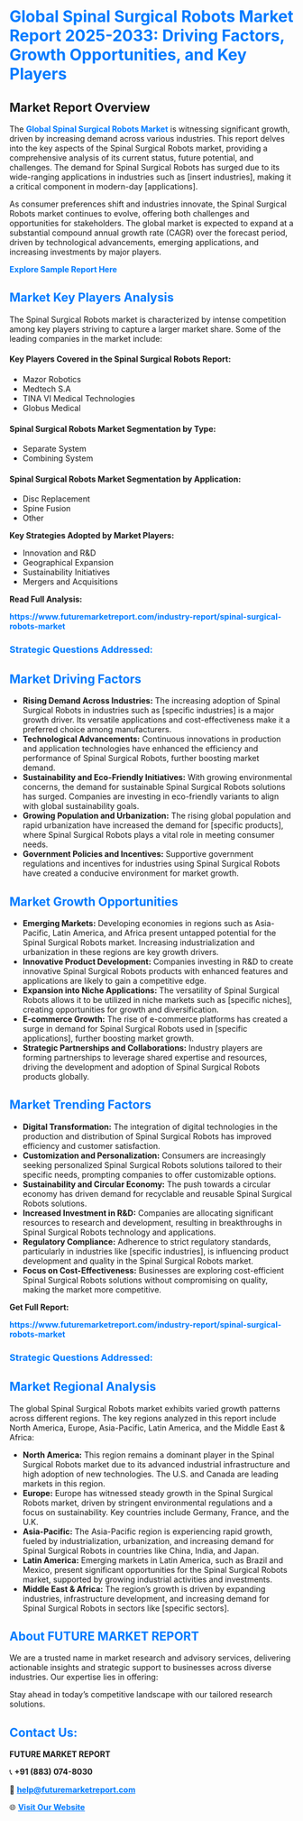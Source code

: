 <h1 style="color: #007BFF;">Global Spinal Surgical Robots Market Report 2025-2033: Driving Factors, Growth Opportunities, and Key Players</h1>

<section id="overview">
<h2>Market Report Overview</h2>
<p>The <a href="https://www.futuremarketreport.com/industry-report/spinal-surgical-robots-market" style="color: #007BFF; text-decoration: none;"><strong>Global Spinal Surgical Robots Market</strong></a> is witnessing significant growth, driven by increasing demand across various industries. This report delves into the key aspects of the Spinal Surgical Robots market, providing a comprehensive analysis of its current status, future potential, and challenges. The demand for Spinal Surgical Robots has surged due to its wide-ranging applications in industries such as [insert industries], making it a critical component in modern-day [applications].</p>
<p>As consumer preferences shift and industries innovate, the Spinal Surgical Robots market continues to evolve, offering both challenges and opportunities for stakeholders. The global market is expected to expand at a substantial compound annual growth rate (CAGR) over the forecast period, driven by technological advancements, emerging applications, and increasing investments by major players.</p>
</section>

<section id="overview">
<p><a href="https://www.futuremarketreport.com/request-sample/reportId=55105" style="color: #007BFF; text-decoration: none;"><strong>Explore Sample Report Here</strong></a></p>
</section>

<section id="key-players">
<h2 style="color: #007BFF;">Market Key Players Analysis</h2>
<p>The Spinal Surgical Robots market is characterized by intense competition among key players striving to capture a larger market share. Some of the leading companies in the market include:</p>
<h4>Key Players Covered in the Spinal Surgical Robots Report:</h4>
<ul><li>Mazor Robotics</li><li>Medtech S.A</li><li>TINA VI Medical Technologies</li><li>Globus Medical</li></ul>
<h4>Spinal Surgical Robots Market Segmentation by Type:</h4>
<ul><li>Separate System</li><li>Combining System</li></ul>

<h4>Spinal Surgical Robots Market Segmentation by Application:</h4>
<ul><li>Disc Replacement</li><li>Spine Fusion</li><li>Other</li></ul>
<p><strong>Key Strategies Adopted by Market Players:</strong></p>
<ul>
<li>Innovation and R&D</li>
<li>Geographical Expansion</li>
<li>Sustainability Initiatives</li>
<li>Mergers and Acquisitions</li>
</ul>
</section>

<section>
<p><strong>Read Full Analysis: </strong></p><a href="https://www.futuremarketreport.com/industry-report/spinal-surgical-robots-market" style="color: #007BFF; text-decoration: none;"><strong>https://www.futuremarketreport.com/industry-report/spinal-surgical-robots-market</strong></a>
<h3 style="color: #007BFF;">Strategic Questions Addressed:</h3>
</section>

<section id="driving-factors">
<h2 style="color: #007BFF;">Market Driving Factors</h2>
<ul>
<li><strong>Rising Demand Across Industries:</strong> The increasing adoption of Spinal Surgical Robots in industries such as [specific industries] is a major growth driver. Its versatile applications and cost-effectiveness make it a preferred choice among manufacturers.</li>
<li><strong>Technological Advancements:</strong> Continuous innovations in production and application technologies have enhanced the efficiency and performance of Spinal Surgical Robots, further boosting market demand.</li>
<li><strong>Sustainability and Eco-Friendly Initiatives:</strong> With growing environmental concerns, the demand for sustainable Spinal Surgical Robots solutions has surged. Companies are investing in eco-friendly variants to align with global sustainability goals.</li>
<li><strong>Growing Population and Urbanization:</strong> The rising global population and rapid urbanization have increased the demand for [specific products], where Spinal Surgical Robots plays a vital role in meeting consumer needs.</li>
<li><strong>Government Policies and Incentives:</strong> Supportive government regulations and incentives for industries using Spinal Surgical Robots have created a conducive environment for market growth.</li>
</ul>
</section>

<section id="growth-opportunities">
<h2 style="color: #007BFF;">Market Growth Opportunities</h2>
<ul>
<li><strong>Emerging Markets:</strong> Developing economies in regions such as Asia-Pacific, Latin America, and Africa present untapped potential for the Spinal Surgical Robots market. Increasing industrialization and urbanization in these regions are key growth drivers.</li>
<li><strong>Innovative Product Development:</strong> Companies investing in R&D to create innovative Spinal Surgical Robots products with enhanced features and applications are likely to gain a competitive edge.</li>
<li><strong>Expansion into Niche Applications:</strong> The versatility of Spinal Surgical Robots allows it to be utilized in niche markets such as [specific niches], creating opportunities for growth and diversification.</li>
<li><strong>E-commerce Growth:</strong> The rise of e-commerce platforms has created a surge in demand for Spinal Surgical Robots used in [specific applications], further boosting market growth.</li>
<li><strong>Strategic Partnerships and Collaborations:</strong> Industry players are forming partnerships to leverage shared expertise and resources, driving the development and adoption of Spinal Surgical Robots products globally.</li>
</ul>
</section>

<section id="trending-factors">
<h2 style="color: #007BFF;">Market Trending Factors</h2>
<ul>
<li><strong>Digital Transformation:</strong> The integration of digital technologies in the production and distribution of Spinal Surgical Robots has improved efficiency and customer satisfaction.</li>
<li><strong>Customization and Personalization:</strong> Consumers are increasingly seeking personalized Spinal Surgical Robots solutions tailored to their specific needs, prompting companies to offer customizable options.</li>
<li><strong>Sustainability and Circular Economy:</strong> The push towards a circular economy has driven demand for recyclable and reusable Spinal Surgical Robots solutions.</li>
<li><strong>Increased Investment in R&D:</strong> Companies are allocating significant resources to research and development, resulting in breakthroughs in Spinal Surgical Robots technology and applications.</li>
<li><strong>Regulatory Compliance:</strong> Adherence to strict regulatory standards, particularly in industries like [specific industries], is influencing product development and quality in the Spinal Surgical Robots market.</li>
<li><strong>Focus on Cost-Effectiveness:</strong> Businesses are exploring cost-efficient Spinal Surgical Robots solutions without compromising on quality, making the market more competitive.</li>
</ul>
</section>

<section>
<p><strong>Get Full Report: </strong></p><a href="https://www.futuremarketreport.com/industry-report/spinal-surgical-robots-market" style="color: #007BFF; text-decoration: none;"><strong>https://www.futuremarketreport.com/industry-report/spinal-surgical-robots-market</strong></a>
<h3 style="color: #007BFF;">Strategic Questions Addressed:</h3>
</section>


<section id="regional-analysis">
<h2 style="color: #007BFF;">Market Regional Analysis</h2>
<p>The global Spinal Surgical Robots market exhibits varied growth patterns across different regions. The key regions analyzed in this report include North America, Europe, Asia-Pacific, Latin America, and the Middle East & Africa:</p>
<ul>
<li><strong>North America:</strong> This region remains a dominant player in the Spinal Surgical Robots market due to its advanced industrial infrastructure and high adoption of new technologies. The U.S. and Canada are leading markets in this region.</li>
<li><strong>Europe:</strong> Europe has witnessed steady growth in the Spinal Surgical Robots market, driven by stringent environmental regulations and a focus on sustainability. Key countries include Germany, France, and the U.K.</li>
<li><strong>Asia-Pacific:</strong> The Asia-Pacific region is experiencing rapid growth, fueled by industrialization, urbanization, and increasing demand for Spinal Surgical Robots in countries like China, India, and Japan.</li>
<li><strong>Latin America:</strong> Emerging markets in Latin America, such as Brazil and Mexico, present significant opportunities for the Spinal Surgical Robots market, supported by growing industrial activities and investments.</li>
<li><strong>Middle East & Africa:</strong> The region’s growth is driven by expanding industries, infrastructure development, and increasing demand for Spinal Surgical Robots in sectors like [specific sectors].</li>
</ul>
</section>

<footer>
<h2 style="color: #007BFF;">About FUTURE MARKET REPORT</h2>
<p>We are a trusted name in market research and advisory services, delivering actionable insights and strategic support to businesses across diverse industries. Our expertise lies in offering:</p>

<p>Stay ahead in today’s competitive landscape with our tailored research solutions.</p>

<h2 style="color: #007BFF;">Contact Us:</h2>
<p><strong>FUTURE MARKET REPORT</strong></p>
<p>📞 <strong>+91 (883) 074-8030</strong></p>
<p>📧 <strong><a href="mailto:help@futuremarketreport.com" style="color: #007BFF;">help@futuremarketreport.com</a></strong></p>
<p>🌐 <strong><a href="https://www.futuremarketreport.com/" style="color: #007BFF;">Visit Our Website</a></strong></p>
</footer>